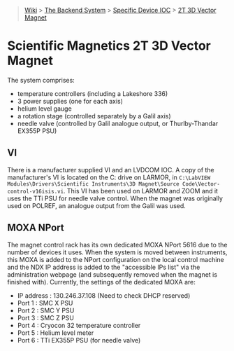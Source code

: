 > [Wiki](Home) > [The Backend System](The-Backend-System) > [Specific Device IOC](Specific-Device-IOC) > [2T 3D Vector Magnet](2T-3D-Vector-magnet)

# Scientific Magnetics 2T 3D Vector Magnet

The system comprises: 
* temperature controllers (including a Lakeshore 336)
* 3 power supplies (one for each axis)
* helium level gauge
* a rotation stage (controlled separately by a Galil axis)
* needle valve (controlled by Galil analogue output, or Thurlby-Thandar EX355P PSU)

## VI

There is a manufacturer supplied VI and an LVDCOM IOC. A copy of the manufacturer's VI is located on the C: drive on LARMOR, in `C:\LabVIEW Modules\Drivers\Scientific Instruments\3D Magnet\Source Code\Vector-control-v16isis.vi`.  This VI has been used on LARMOR and ZOOM and it uses the TTi PSU for needle valve control.  When the magnet was originally used on POLREF, an analogue output from the Galil was used.

## MOXA NPort

The magnet control rack has its own dedicated MOXA NPort 5616 due to the number of devices it uses.  When the system is moved between instruments, this MOXA is added to the NPort configuration on the local control machine and the NDX IP address is added to the "accessible IPs list" via the administration webpage (and subsequently removed when the magnet is finished with).  Currently, the settings of the dedicated MOXA are:

* IP address : 130.246.37.108 (Need to check DHCP reserved)
* Port 1 : SMC X PSU
* Port 2 : SMC Y PSU
* Port 3 : SMC Z PSU
* Port 4 : Cryocon 32 temperature controller
* Port 5 : Helium level meter
* Port 6 : TTi EX355P PSU (for needle valve)
